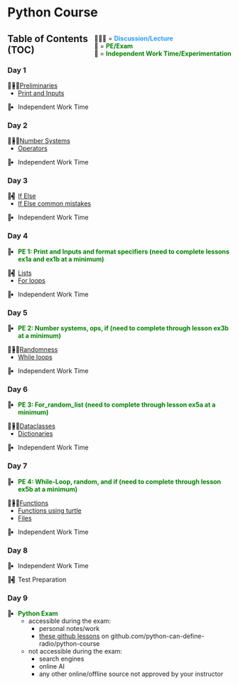 # Python Course

<div style=float:right>
  
👨🏽‍🏫 = <span style="color: #2c99ff"><b>Discussion/Lecture</b></span>  
🧠 = <span style="color: green"><b>PE/Exam</b></span>  
🔬 = <span style="color: green"><b>Independent Work Time/Experimentation</b></span>
</div>

## Table of Contents (TOC)

### Day 1 

<div style=float:left>👨🏽‍🏫</div> 

- [Preliminaries][ex_0a_preliminaries] 
- [Print and Inputs][ex_1a_prints_and_inputs]  

<div style=float:left>🔬</div> 

- Independent Work Time

### Day 2

<div style=float:left>👩🏽‍🏫</div>  

- [Number Systems][ex_2a_number_systems]  
- [Operators][ex_2b_operators]

<div style=float:left>🔬</div> 

- Independent Work Time

### Day 3

<div style=float:left>👨‍🏫</div>  

- [If Else][ex_3a_if_else]  
- [If Else common mistakes][ex_3b_if_else_common_mistakes]

<div style=float:left>🔬</div> 

- Independent Work Time

### Day 4

<div style=float:left>🧠</div> 

- <span style="color: green"><b>PE 1: Print and Inputs and format specifiers (need to complete lessons ex1a and ex1b at a minimum)</b></span>

<div style=float:left>👩‍🏫</div>   

- [Lists][ex_4a_lists] 
- [For loops][ex_4b_for_loops]

<div style=float:left>🔬</div> 

- Independent Work Time

### Day 5

<div style=float:left>🧠</div> 

- <span style="color: green"><b>PE 2: Number systems, ops, if (need to complete through lesson ex3b at a minimum)</b></span>

<div style=float:left>👨🏽‍🏫</div>   

- [Randomness][ex_5a_randomness]
- [While loops][ex_5b_while_loops]

<div style=float:left>🔬</div> 

- Independent Work Time

### Day 6

<div style=float:left>🧠</div> 

- <span style="color: green"><b>PE 3: For_random_list (need to complete through lesson ex5a at a minimum)</b></span>

<div style=float:left>👩🏼‍🏫</div>   

- [Dataclasses][ex_6a_dataclasses]
- [Dictionaries][ex_6b_dictionaries]

<div style=float:left>🔬</div> 

- Independent Work Time

### Day 7

<div style=float:left>🧠</div> 

- <span style="color: green"><b>PE 4: While-Loop, random, and if (need to complete through lesson ex5b at a minimum)</b></span>

<div style=float:left>👨🏼‍🏫</div>   

- [Functions][ex_6c_functions]
- [Functions using turtle][ex_6d_functions_using_turtle]
- [Files][ex_6e_files]

<div style=float:left>🔬</div> 

- Independent Work Time

### Day 8

<div style=float:left>🔬</div> 

- Independent Work Time

<div style=float:left>👩‍🏫</div> 

- Test Preparation

### Day 9

<div style=float:left>🧠</div>  

- <span style="color: green"><b>Python Exam</b></span>
  - accessible during the exam:
    - personal notes/work
    - [these github lessons](https://github.com/python-can-define-radio/python-course/tree/main/classroom_activities/Ch01_Basics) on github.com/python-can-define-radio/python-course
  - not accessible during the exam:
    - search engines
    - online AI
    - any other online/offline source not approved by your instructor


[ex_0a_preliminaries]: https://github.com/python-can-define-radio/python-course/blob/main/classroom_activities/Ch01_Basics/ex_0a_preliminaries.md  
[ex_1a_prints_and_inputs]: https://github.com/python-can-define-radio/python-course/blob/main/classroom_activities/Ch01_Basics/ex_1a_print_and_inputs.md
[ex_1b_variables_modules_formatting]: https://github.com/python-can-define-radio/python-course/blob/main/classroom_activities/Ch01_Basics/ex_1b_variables_modules_formatting.md
[ex_2a_number_systems]: https://github.com/python-can-define-radio/python-course/blob/main/classroom_activities/Ch01_Basics/ex_2a_number_systems.md
[ex_2b_operators]: https://github.com/python-can-define-radio/python-course/blob/main/classroom_activities/Ch01_Basics/ex_2b_operators.md
[ex_3a_if_else]: https://github.com/python-can-define-radio/python-course/blob/main/classroom_activities/Ch01_Basics/ex_3a_if_else.md
[ex_3b_if_else_common_mistakes]: https://github.com/python-can-define-radio/python-course/blob/main/classroom_activities/Ch01_Basics/ex_3b_if_else_common_mistakes.md
[ex_4a_lists]: https://github.com/python-can-define-radio/python-course/blob/main/classroom_activities/Ch01_Basics/ex_4a_lists.md
[ex_4b_for_loops]: https://github.com/python-can-define-radio/python-course/blob/main/classroom_activities/Ch01_Basics/ex_4b_for_loops.md
[ex_5a_randomness]: https://github.com/python-can-define-radio/python-course/blob/main/classroom_activities/Ch01_Basics/ex_5a_randomness.md
[ex_5b_while_loops]: https://github.com/python-can-define-radio/python-course/blob/main/classroom_activities/Ch01_Basics/ex_5b_while_loops.md
[ex_6a_dataclasses]: https://github.com/python-can-define-radio/python-course/blob/main/classroom_activities/Ch01_Basics/ex_6a_dataclasses.md
[ex_6b_dictionaries]: https://github.com/python-can-define-radio/python-course/blob/main/classroom_activities/Ch01_Basics/ex_6b_dictionaries.md
[ex_6c_functions]: https://github.com/python-can-define-radio/python-course/blob/main/classroom_activities/Ch01_Basics/ex_6c_functions.md
[ex_6d_functions_using_turtle]: https://github.com/python-can-define-radio/python-course/blob/main/classroom_activities/Ch01_Basics/ex_6d_functions_using_turtle.md
[ex_6e_files]: https://github.com/python-can-define-radio/python-course/blob/main/classroom_activities/Ch01_Basics/ex_6e_files.md
